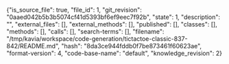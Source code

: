 {"is_source_file": true, "file_id": 1, "git_revision": "0aaed042b5b3b5074cf41d5393bf6ef9eec7f92b", "state": 1, "description": "", "external_files": [], "external_methods": [], "published": [], "classes": [], "methods": [], "calls": [], "search-terms": [], "filename": "/tmp/kavia/workspace/code-generation/tictactoe-classic-837-842/README.md", "hash": "8da3ce944fddb0f7be873461f60623ae", "format-version": 4, "code-base-name": "default", "knowledge_revision": 2}